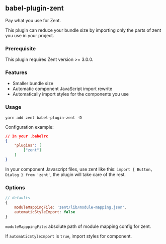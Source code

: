 ## babel-plugin-zent

Pay what you use for Zent.

This plugin can reduce your bundle size by importing only the parts of zent you use in your project.

### Prerequisite

This plugin requires Zent version >= 3.0.0.

### Features

- Smaller bundle size
- Automatic component JavaScript import rewrite
- Automatically import styles for the components you use

### Usage

`yarn add zent babel-plugin-zent -D`

Configuration example:

```json
// In your .babelrc
{
	"plugins": [
		["zent"]
	]
}
```

In your component Javascript files, use zent like this: `import { Button, Dialog } from 'zent'`, the plugin will take care of the rest.

### Options

```js
// defaults
{
	moduleMappingFile: 'zent/lib/module-mapping.json',
	automaticStyleImport: false
}
```

`moduleMapppingFile`: absolute path of module mapping config for zent.

If `automaticStyleImport` is `true`, import styles for component.
